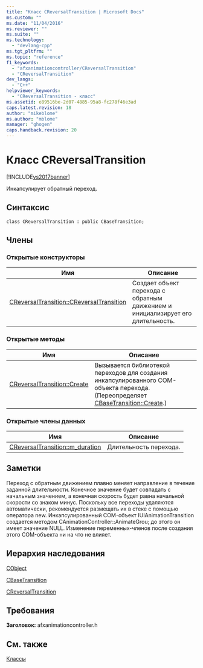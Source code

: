 ```yaml
---
title: "Класс CReversalTransition | Microsoft Docs"
ms.custom: ""
ms.date: "11/04/2016"
ms.reviewer: ""
ms.suite: ""
ms.technology: 
  - "devlang-cpp"
ms.tgt_pltfrm: ""
ms.topic: "reference"
f1_keywords: 
  - "afxanimationcontroller/CReversalTransition"
  - "CReversalTransition"
dev_langs: 
  - "C++"
helpviewer_keywords: 
  - "CReversalTransition - класс"
ms.assetid: e89516be-2d07-4885-95a8-fc278f46e3ad
caps.latest.revision: 18
author: "mikeblome"
ms.author: "mblome"
manager: "ghogen"
caps.handback.revision: 20
---
```

# Класс CReversalTransition
[!INCLUDE[vs2017banner](../../assembler/inline/includes/vs2017banner.md)]

Инкапсулирует обратный переход.  
  
## Синтаксис  
  
```  
class CReversalTransition : public CBaseTransition;  
```  
  
## Члены  
  
### Открытые конструкторы  
  
|Имя|Описание|  
|---------|--------------|  
|[CReversalTransition::CReversalTransition](../Topic/CReversalTransition::CReversalTransition.md)|Создает объект перехода с обратным движением и инициализирует его длительность.|  
  
### Открытые методы  
  
|Имя|Описание|  
|---------|--------------|  
|[CReversalTransition::Create](../Topic/CReversalTransition::Create.md)|Вызывается библиотекой переходов для создания инкапсулированного COM\-объекта перехода.  \(Переопределяет [CBaseTransition::Create](../Topic/CBaseTransition::Create.md).\)|  
  
### Открытые члены данных  
  
|Имя|Описание|  
|---------|--------------|  
|[CReversalTransition::m\_duration](../Topic/CReversalTransition::m_duration.md)|Длительность перехода.|  
  
## Заметки  
 Переход с обратным движением плавно меняет направление в течение заданной длительности.  Конечное значение будет совпадать с начальным значением, а конечная скорость будет равна начальной скорости со знаком минус.  Поскольку все переходы удаляются автоматически, рекомендуется размещать их в стеке с помощью оператора new.  Инкапсулированный COM\-объект IUIAnimationTransition создается методом CAnimationController::AnimateGrou; до этого он имеет значение NULL.  Изменение переменных\-членов после создания этого COM\-объекта ни на что не влияет.  
  
## Иерархия наследования  
 [CObject](../Topic/CObject%20Class.md)  
  
 [CBaseTransition](../../mfc/reference/cbasetransition-class.md)  
  
 [CReversalTransition](../../mfc/reference/creversaltransition-class.md)  
  
## Требования  
 **Заголовок:** afxanimationcontroller.h  
  
## См. также  
 [Классы](../Topic/MFC%20Classes.md)